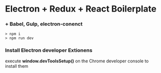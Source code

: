 # Electron + Redux + React Boilerplate

### + Babel, Gulp, electron-conenct

	> npm i
	> npm run dev
	
	
### Install Electron developer Extionens

execute **window.devToolsSetup()** on the Chrome developer console to install them
	